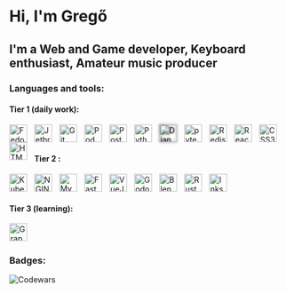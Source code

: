 # Hi, I'm Gregő

## I'm a Web and Game developer, Keyboard enthusiast, Amateur music producer

### Languages and tools:
#### Tier 1 (daily work):
<img align="left" alt="Fedora Linux" width="32px" src="https://cdn.jsdelivr.net/gh/devicons/devicon/icons/fedora/fedora-original.svg" style="padding-right:10px;"/>
<img align="left" alt="Jetbrains tools" width="32px" src="https://cdn.jsdelivr.net/gh/devicons/devicon/icons/jetbrains/jetbrains-original.svg" style="padding-right:10px;"/>
<img align="left" alt="Git tools" width="32px" src="https://cdn.jsdelivr.net/gh/devicons/devicon/icons/git/git-original.svg" style="padding-right:10px;"/>
<img align="left" alt="Podman" width="32px" src="https://cdn.jsdelivr.net/gh/devicons/devicon/icons/podman/podman-original.svg" style="padding-right:10px;"/>
<img align="left" alt="PostgreSQL" width="32px" src="https://cdn.jsdelivr.net/gh/devicons/devicon/icons/postgresql/postgresql-plain.svg" style="padding-right:10px;" />
<img align="left" alt="Python" width="32px" src="https://cdn.jsdelivr.net/gh/devicons/devicon/icons/python/python-original.svg" style="padding-right:10px;"/>
<img align="left" alt="Django" width="32px" src="https://cdn.jsdelivr.net/gh/devicons/devicon/icons/django/django-plain.svg" style="padding-right:10px; filter:drop-shadow(0px 0px 2px #555555);"/>
<img align="left" alt="pytest" width="32px" src="https://cdn.jsdelivr.net/gh/devicons/devicon/icons/pytest/pytest-original.svg" style="padding-right:10px;"  />
<img align="left" alt="Redis" width="32px" src="https://cdn.jsdelivr.net/gh/devicons/devicon/icons/redis/redis-plain.svg" style="padding-right:10px;" />
<img align="left" alt="React" width="32px" src="https://cdn.jsdelivr.net/gh/devicons/devicon/icons/react/react-original.svg" style="padding-right:10px;"/>
<img align="left" alt="CSS3" width="32px" src="https://cdn.jsdelivr.net/gh/devicons/devicon/icons/css3/css3-original.svg" style="padding-right:10px;"/>
<img align="left" alt="HTML5" width="32px" src="https://cdn.jsdelivr.net/gh/devicons/devicon/icons/html5/html5-original.svg" style="padding-right:10px;"/>

<br />
<br />

#### Tier 2 :
<img align="left" alt="Kubernetes" width="32px" src="https://cdn.jsdelivr.net/gh/devicons/devicon/icons/kubernetes/kubernetes-plain.svg" style="padding-right:10px;" />
<img align="left" alt="NGINX" width="32px" src="https://cdn.jsdelivr.net/gh/devicons/devicon/icons/nginx/nginx-original.svg" style="padding-right:10px;" />
<img align="left" alt="MySQL" width="32px" src="https://cdn.jsdelivr.net/gh/devicons/devicon/icons/mysql/mysql-original.svg" style="padding-right:10px;"/>
<img align="left" alt="FastAPI" width="32px" src="https://cdn.jsdelivr.net/gh/devicons/devicon/icons/fastapi/fastapi-original.svg" style="padding-right:10px;"  />
<img align="left" alt="VueJS" width="32px" src="https://cdn.jsdelivr.net/gh/devicons/devicon/icons/vuejs/vuejs-original.svg" style="padding-right:10px;"  />
<img align="left" alt="Godot" width="32px" src="https://cdn.jsdelivr.net/gh/devicons/devicon/icons/godot/godot-original.svg" style="padding-right:10px;"  />
<img align="left" alt="Blender" width="32px" src="https://cdn.jsdelivr.net/gh/devicons/devicon/icons/blender/blender-original.svg" style="padding-right:10px;" />
<img align="left" alt="Rust" width="32px" src="https://cdn.jsdelivr.net/gh/devicons/devicon/icons/rust/rust-plain.svg" style="padding-right:10px;" />
<img align="left" alt="Inkscape" width="32px" src="https://cdn.jsdelivr.net/gh/devicons/devicon/icons/inkscape/inkscape-original.svg" style="padding-right:10px;" />

<br/>
<br/>

#### Tier 3 (learning):
<img align="left" alt="GraphQL" width="32px" src="https://cdn.jsdelivr.net/gh/devicons/devicon/icons/graphql/graphql-plain.svg" style="padding-right:10px;" />

<br />
<br />

### Badges:
<img align="left" alt="Codewars" src="https://www.codewars.com/users/KenguruHUN/badges/small" />

